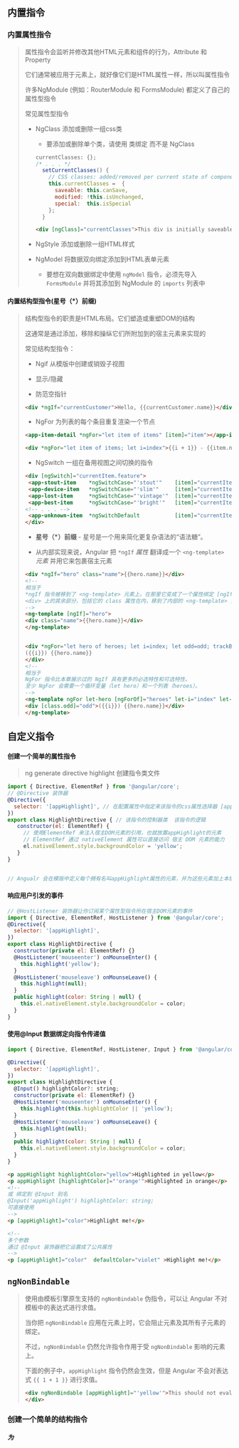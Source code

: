 ## 内置指令

### 内置属性指令

> 属性指令会监听并修改其他HTML元素和组件的行为，Attribute 和 Property
>
> 它们通常被应用于元素上，就好像它们是HTML属性一样，所以叫属性指令
>
> 许多NgModule (例如：RouterModule 和 FormsModule) 都定义了自己的属性型指令
>
> 常见属性型指令
>
> * NgClass  添加或删除一组css类
>
>   * 要添加或删除单个类，请使用 类绑定 而不是 NgClass
>
>   ```js
>   currentClasses: {};
>   /* . . . */
>     setCurrentClasses() {
>       // CSS classes: added/removed per current state of component properties
>       this.currentClasses =  {
>         saveable: this.canSave,
>         modified: !this.isUnchanged,
>         special:  this.isSpecial
>       };
>     }
>   ```
>
>   ```html
>   <div [ngClass]="currentClasses">This div is initially saveable, unchanged, and special.</div>
>   ```
>
> * NgStyle 添加或删除一组HTML样式
>
> * NgModel  将数据双向绑定添加到HTML表单元素
>
>   * 要想在双向数据绑定中使用 `ngModel` 指令，必须先导入 `FormsModule` 并将其添加到 NgModule 的 `imports` 列表中



#### 内置结构型指令(星号（*）前缀)

>结构型指令的职责是HTML布局。它们塑造或重塑DOM的结构
>
>这通常是通过添加，移除和操纵它们所附加到的宿主元素来实现的
>
>常见结构型指令：
>
>* Ngif	从模版中创建或销毁子视图
>
>* 显示/隐藏
>
>* 防范空指针
>
>  ```html
>  <div *ngIf="currentCustomer">Hello, {{currentCustomer.name}}</div>
>  ```
>
>* NgFor 为列表的每个条目重复渲染一个节点
>
>```html
><app-item-detail *ngFor="let item of items" [item]="item"></app-item-detail>
>
><div *ngFor="let item of items; let i=index">{{i + 1}} - {{item.name}}</div>
>```
>
>* NgSwitch 一组在备用视图之间切换的指令
>
>```html
><div [ngSwitch]="currentItem.feature">
>  <app-stout-item    *ngSwitchCase="'stout'"    [item]="currentItem"></app-stout-item>
>  <app-device-item   *ngSwitchCase="'slim'"     [item]="currentItem"></app-device-item>
>  <app-lost-item     *ngSwitchCase="'vintage'"  [item]="currentItem"></app-lost-item>
>  <app-best-item     *ngSwitchCase="'bright'"   [item]="currentItem"></app-best-item>
><!-- . . . -->
>  <app-unknown-item  *ngSwitchDefault           [item]="currentItem"></app-unknown-item>
></div>
>```
>
>* **星号（*）前缀** - 星号是一个用来简化更复杂语法的“语法糖”。 
>
> * 从内部实现来说，Angular 把 `*ngIf` *属性* 翻译成一个 `<ng-template>` *元素* 并用它来包裹宿主元素
>
>  ```html
><div *ngIf="hero" class="name">{{hero.name}}</div>
><!-- 
>相当于
>*ngIf 指令被移到了 <ng-template> 元素上。在那里它变成了一个属性绑定 [ngIf]。
><div> 上的其余部分，包括它的 class 属性在内，移到了内部的 <ng-template> 元素上。
>-->
><ng-template [ngIf]="hero">
>  <div class="name">{{hero.name}}</div>
></ng-template>
>
>
><div *ngFor="let hero of heroes; let i=index; let odd=odd; trackBy: trackById" [class.odd]="odd">
>  ({{i}}) {{hero.name}}
></div>
><!-- 
>相当于
>NgFor 指令比本章展示过的 NgIf 具有更多的必选特性和可选特性。
>至少 NgFor 会需要一个循环变量（let hero）和一个列表（heroes）。
>-->
><ng-template ngFor let-hero [ngForOf]="heroes" let-i="index" let-odd="odd" [ngForTrackBy]="trackById">
>  <div [class.odd]="odd">({{i}}) {{hero.name}}</div>
></ng-template>
>  ```
>
>





## 自定义指令



#### 创建一个简单的属性指令



> ng generate directive highlight 创建指令类文件

```js
import { Directive, ElementRef } from '@angular/core';
// @Directive 装饰器
@Directive({
  selector: '[appHighlight]', // 在配置属性中指定来该指令的css属性选择器 [appHighlight],这里的 [] 表示它的属性选择器。
})
export class HighlightDirective { // 该指令的控制器类  该指令的逻辑
   constructor(el: ElementRef) {
     // 使用ElementRef 来注入宿主DOM元素的引用，也就放置appHighlight的元素
     // ElementRef 通过 nativeElement 属性可以直接访问 宿主 DOM 元素的能力
     el.nativeElement.style.backgroundColor = 'yellow';
   }
}


// Angualr 会在模版中定义每个拥有名叫appHighlight属性的元素，并为这些元素加上本指令的逻辑，这类指令被称为属性选择器，
```

#### 响应用户引发的事件

```js
// @HostListener 装饰器让你订阅某个属性型指令所在宿主DOM元素的事件
import { Directive, ElementRef, HostListener } from '@angular/core';
@Directive({
  selector: '[appHighlight]',
})
export class HighlightDirective {
  constructor(private el: ElementRef) {}
  @HostListener('mouseenter') onMounseEnter() {
    this.highlight('yellow');
  }
  @HostListener('mouseleave') onMounseLeave() {
    this.highlight(null);
  }
  public highlight(color: String | null) {
    this.el.nativeElement.style.backgroundColor = color;
  }
}
```

#### 使用@Input 数据绑定向指令传递值

```js
import { Directive, ElementRef, HostListener, Input } from '@angular/core';

@Directive({
  selector: '[appHighlight]',
})
export class HighlightDirective {
  @Input() highlightColor?: string;
  constructor(private el: ElementRef) {}
  @HostListener('mouseenter') onMounseEnter() {
    this.highlight(this.highlightColor || 'yellow');
  }
  @HostListener('mouseleave') onMounseLeave() {
    this.highlight(null);
  }
  public highlight(color: String | null) {
    this.el.nativeElement.style.backgroundColor = color;
  }
}
```

```html
<p appHighlight highlightColor="yellow">Highlighted in yellow</p>
<p appHighlight [highlightColor]="'orange'">Highlighted in orange</p>
<!--
或 绑定到 @Input 别名
@Input('appHighlight') highlightColor: string;
可直接使用
-->
<p [appHighlight]="color">Highlight me!</p>

<!--
多个参数
通过 @Input 装饰器把它设置成了公共属性
-->
<p [appHighlight]="color"  defaultColor="violet" >Highlight me!</p>

```

## `ngNonBindable`

> 使用由模板引擎原生支持的 `ngNonBindable` 伪指令，可以让 Angular 不对模板中的表达式进行求值。
>
> 当你把 `ngNonBindable` 应用在元素上时，它会阻止元素及其所有子元素的绑定。
>
> 不过，`ngNonBindable` 仍然允许指令作用于受 `ngNonBindable` 影响的元素上。
>
> 下面的例子中，`appHighlight` 指令仍然会生效，但是 Angular 不会对表达式 `{{ 1 + 1 }}` 进行求值。
>
> ```html
> <div ngNonBindable [appHighlight]="'yellow'">This should not evaluate: {{ 1 +1 }}, but will highlight yellow.
> </div>
> ```





### 创建一个简单的结构指令



##### 为

